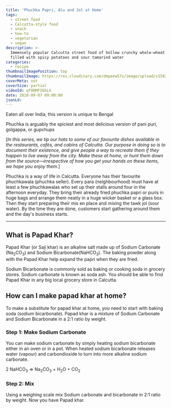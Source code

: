 ```yaml
---
title: 'Phuchka Papri, Alu and Jol at Home'
tags:
  - street food
  - Calcutta-style food
  - snack
  - how-to
  - vegetarian
  - vegan
description: >-
  Immensely popular Calcutta street food of hollow crunchy whole-wheat balls
  filled with spicy potatoes and sour tamarind water
categories:
  - recipe
thumbnailImagePosition: top
thumbnailImage: https://res.cloudinary.com/dmpeew57x/image/upload/v1502999549/churmur-website-thumbnail-_eakatq.png
coverMeta: out
coverSize: partial
videoId: qf0DMFI6kLk
date: 2018-09-07 09:00:00
jsonLd:
---
```



<p class="post-byline">Eaten all over India, this version is unique to Bengal</p>

<p class="post-intro">Phuchka is arguably the spiciest and most delicious version of pani puri, golgappa, or gupchups</p>

<!-- more -->
[_In this series, we tip our hats to some of our favourite dishes available in the restaurants, cafés, and cabins of Calcutta. Our purpose in doing so is to document their existence, and give people a way to recreate them if they happen to live away from the city. Make these at home, or hunt them down from the source—irrespective of how you get your hands on these items, we hope you enjoy them._]

<span class="dropcap">P</span>huchka is a way of life in Calcutta. Everyone has their favourite phuchkawala (phuchka seller). Every para (neighbourhood) must have at least a few phuchkawalas who set up their stalls around four in the afternoon everyday. They bring their already fried phuchka papri or puris in huge bags and arrange them neatly in a huge wicker basket or a glass box. Then they start preparing their mis en place and mixing the tawk jol (sour water). By the time they are done, customers start gathering around them and the day's business starts.

***

## What is Papad Khar?
Papad Khar (or Saji khar) is an alkaline salt made up of Sodium Carbonate (Na<sub>2</sub>CO<sub>3</sub>) and Sodium Bicarbonate(NaHCO<sub>3</sub>). The baking powder along with the Papad Khar help expand the papri when they are fried.

Sodium Bicarbonate is commonly sold as baking or cooking soda in grocery stores. Sodium carbonate is known as soda ash. You should be able to find Papad Khar in any big local grocery store in Calcutta.

## How can I make papad khar at home?
To make a substitute for papad khar at home, you need to start with baking soda (sodium bicarbonate). Papad khar is a mixture of Sodium Carbonate and Sodium Bicarbonate in a 2:1 ratio by weight. 

### Step 1: Make Sodium Carbonate
You can make sodium carbonate by simply heating sodium bicarbonate either in an oven or in a pot. When heated sodium bicarbonate releases water (vapour) and carbondioxide to turn into more alkaline sodium carbonate.

2 NaHCO<sub>3</sub> => Na<sub>2</sub>CO<sub>3</sub> + H<sub>2</sub>O + CO<sub>2</sub>

### Step 2: Mix
Using a weighing scale mix Sodium carbonate and bicarbonate in 2:1 ratio by weight. Now you have Papad khar.

